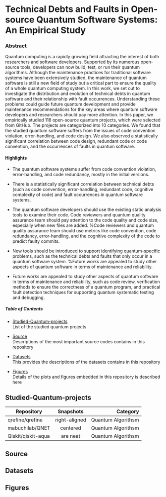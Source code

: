 # Technical Debts and Faults in Open-source Quantum Software Systems: An Empirical Study


### Abstract
Quantum computing is a rapidly growing field attracting the interest of both researchers and software developers. Supported by its numerous open-source tools, developers can now build, test, or run their quantum algorithms.  Although the maintenance practices for traditional software systems have been extensively studied, the maintenance of quantum software is still a new field of study but a critical part to ensure the quality of a whole quantum computing system. In this work, we set out to investigate the distribution and evolution of technical debts in quantum software and their relationship with fault occurrences. Understanding these problems could guide future quantum development and provide maintenance recommendations for the key areas where quantum software developers and researchers should pay more attention. In this paper, we empirically studied 118 open-source quantum projects, which were selected from GitHub. The projects are categorized into 10 categories. We found that the studied quantum software suffers from the issues of code convention violation, error-handling, and code design. We also observed a statistically significant correlation between code design, redundant code or code convention, and the occurrences of faults in quantum software.

#### Highlights
- The quantum software systems suffer from code convention violation, error-handling, and code redundancy, mostly in the initial versions.

- There is a statistically significant correlation between technical debts (such as code convention, error-handling, redundant code, cognitive complexity of code) and fault occurrences in quantum software systems.


- The quantum software developers should use the existing static analysis tools to examine their code. Code reviewers and quantum quality assurance team should pay attention to the code quality and code size, especially when new files are added. %Code reviewers and quantum quality assurance team should use metrics like code convention, code redundancy, error-handling, and the cognitive complexity of the code to predict faulty commits.

- New tools should be introduced to support identifying quantum-specific problems, such as the technical debts and faults that only occur in a quantum software system. %Future works are appealed to study other aspects of quantum software in terms of maintenance and reliability.

- Future works are appealed to study other aspects of quantum software in terms of maintenance and reliability, such as code review, verification methods to ensure the correctness of a quantum program, and practical fault detection techniques for supporting quantum systematic testing and debugging.



##### Table of Contents  
- [Studied-Quantum-projects](#Studied-Quantum-projects)  
List of the studied quantum projects

- [Source](#Source)  
Descriptions of the most important source codes contains in this repository

- [Datasets](#Datasets)  
This provides the descriptions of the datasets contains in this repository

- [Figures](#Figures)  
Details of the plots and figures embedded in this repository is described here   


## Studied-Quantum-projects

| Repository        | Snapshots           | Category  |
| ------------- |:-------------:| -----:|
| qrefine/qrefine     | right-aligned | Quantum Algorithsm |
| mabuchilab/QNET     | centered      |   Quantum Algorithsm |
| Qiskit/qiskit-aqua  | are neat      |    Quantum Algorithsm |

## Source



## Datasets


## Figures
